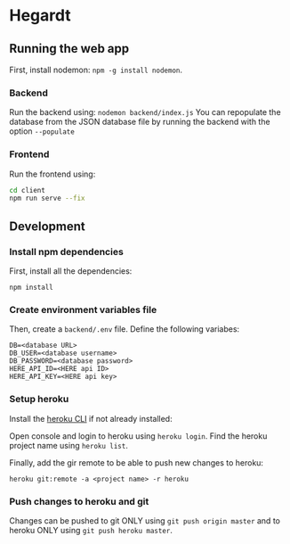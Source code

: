 # Hegardt

## Running the web app

First, install nodemon: `npm -g install nodemon`. 

### Backend
Run the backend using: `nodemon backend/index.js`
You can repopulate the database from the JSON database file by running the backend with the option `--populate`

### Frontend
Run the frontend using: 

```bash
cd client
npm run serve --fix
```

## Development

### Install npm dependencies
First, install all the dependencies:
```npm
npm install
```
### Create environment variables file
Then, create a `backend/.env` file. Define the following variabes:
```
DB=<database URL>
DB_USER=<database username>
DB_PASSWORD=<database password>
HERE_API_ID=<HERE api ID>
HERE_API_KEY=<HERE api key>
```

### Setup heroku
Install the [heroku CLI](https://devcenter.heroku.com/articles/heroku-cli) if not already installed: 

Open console and login to heroku using `heroku login`. Find the heroku project name using `heroku list`.

Finally, add the gir remote to be able to push new changes to heroku:

```
heroku git:remote -a <project name> -r heroku
```

### Push changes to heroku and git

Changes can be pushed to git ONLY using `git push origin master` and to heroku ONLY using `git push heroku master`.

